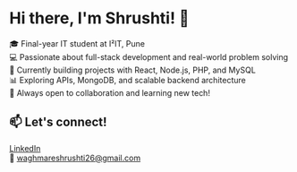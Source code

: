 # Hi there, I'm Shrushti! 👋

🎓 Final-year IT student at I²IT, Pune  
💻 Passionate about full-stack development and real-world problem solving  
🌱 Currently building projects with React, Node.js, PHP, and MySQL  
📊 Exploring APIs, MongoDB, and scalable backend architecture  
💬 Always open to collaboration and learning new tech!

## 📫 Let's connect!
[LinkedIn](www.linkedin.com/in/shrushti-waghmare-b6433b25a)  
📧 waghmareshrushti26@gmail.com

